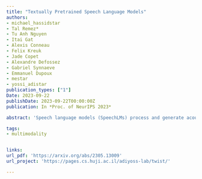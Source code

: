 ```yaml
---
title: "Textually Pretrained Speech Language Models"
authors:
- michael_hassidstar
- Tal Remez*
- Tu Anh Nguyen
- Itai Gat
- Alexis Conneau
- Felix Kreuk
- Jade Copet
- Alexandre Defossez
- Gabriel Synnaeve
- Emmanuel Dupoux
- mestar
- yossi_adistar
publication_types: ["1"]
Date: 2023-09-22
publishDate: 2023-09-22T00:00:00Z
publication: In *Proc. of NeurIPS 2023*

abstract: 'Speech language models (SpeechLMs) process and generate acoustic data only, without textual supervision. In this work, we propose TWIST, a method for training SpeechLMs using a warm-start from a pretrained textual language models. We show using both automatic and human evaluations that TWIST outperforms a cold-start SpeechLM across the board. We empirically analyze the effect of different model design choices such as the speech tokenizer, the pretrained textual model, and the dataset size. We find that model and dataset scale both play an important role in constructing better-performing SpeechLMs. Based on our observations, we present the largest (to the best of our knowledge) SpeechLM both in terms of number of parameters and training data. We additionally introduce two spoken versions of the StoryCloze textual benchmark to further improve model evaluation and advance future research in the field. Speech samples can be found on our website: this https URL.'

tags:
- multimodality


links:
url_pdf: 'https://arxiv.org/abs/2305.13009'
url_project: 'https://pages.cs.huji.ac.il/adiyoss-lab/twist/'

---
```

